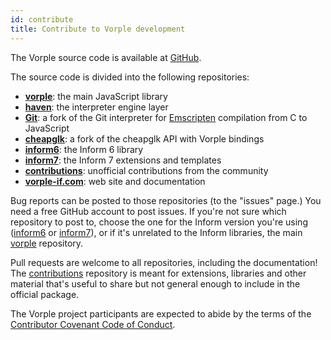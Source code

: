 ```yaml
---
id: contribute
title: Contribute to Vorple development
---
```


The Vorple source code is available at [GitHub](https://github.com/vorple).

The source code is divided into the following repositories:

* **[vorple](https://github.com/vorple/vorple)**: the main JavaScript library
* **[haven](https://github.com/vorple/vorple)**: the interpreter engine layer
* **[Git](https://github.com/vorple/Git)**: a fork of the Git interpreter for [Emscripten](http://emscripten.org) compilation from C to JavaScript
* **[cheapglk](https://github.com/vorple/cheapglk)**: a fork of the cheapglk API with Vorple bindings
* **[inform6](https://github.com/vorple/inform6)**: the Inform 6 library
* **[inform7](https://github.com/vorple/inform7)**: the Inform 7 extensions and templates
* **[contributions](https://github.com/vorple/contributions)**: unofficial contributions from the community
* **[vorple-if.com](https://github.com/vorple/vorple-if.com)**: web site and documentation

Bug reports can be posted to those repositories (to the "issues" page.) You need
a free GitHub account to post issues. If you're not sure which repository
to post to, choose the one for the Inform version you're using 
([inform6](https://github.com/vorple/inform6/issues) or 
[inform7](https://github.com/vorple/inform7/issues)), or if it's unrelated to
the Inform libraries, the main [vorple](https://github.com/vorple/vorple/issues) 
repository.

Pull requests are welcome to all repositories, including the documentation!
The [contributions](https://github.com/vorple/contributions) repository is
meant for extensions, libraries and other material that's useful to share but
not general enough to include in the official package.

The Vorple project participants are expected to abide by the terms of the 
[Contributor Covenant Code of Conduct](code-of-conduct.md).

